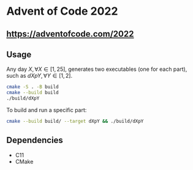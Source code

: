 # Advent of Code 2022

## https://adventofcode.com/2022

## Usage

Any day $X, \forall X \in [1,25]$, generates two executables (one for each part), such as $dXpY, \forall Y \in [1,2]$.

```bash
cmake -S . -B build
cmake --build build
./build/dXpY
```

To build and run a specific part:

```bash
cmake --build build/ --target dXpY && ./build/dXpY 
```

## Dependencies

- C11
- CMake
